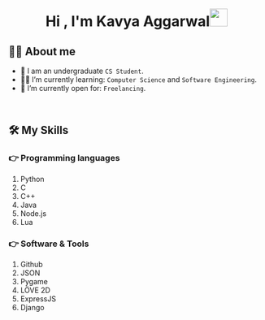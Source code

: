 <h1 align="center">Hi , I'm Kavya Aggarwal<img src="https://media.giphy.com/media/hvRJCLFzcasrR4ia7z/giphy.gif" width="35"></h1>

## :sassy_man:  About me
- :school: I am an undergraduate `CS Student`.
- :student: I’m currently learning: `Computer Science` and `Software Engineering`.
- :thinking: I’m currently open for: `Freelancing`.

<br>

## 🛠️ My Skills

### 👉 Programming languages
1. Python
2. C
3. C++
4. Java
5. Node.js
6. Lua


### 👉 Software & Tools
1. Github
2. JSON
3. Pygame
4. LÖVE 2D
5. ExpressJS
6. Django

<br/>
